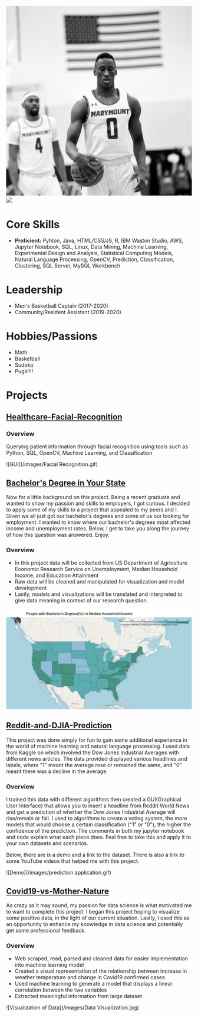  ![](/images/A8B7AED3-E025-43AA-8D63-82C85446261A.JPEG) ![](/images/VideoToGif_GIF.GIF) 

# Core Skills
- **Proficient:** Pyhton, Java, HTML/CSS/JS, R, IBM Waston Studio, AWS, Jupyter Notebook, SQL, Linux, Data Mining, Machine Learning, Experimental Design and Analysis, Statistical Computing Models, Natural Language Processing, OpenCV, Prediction, Classification, Clustering, SQL Server, MySQL Workbench

# Leadership
- Men's Basketball Captain (2017-2020)
- Community/Resident Assistant (2019-2020)

# Hobbies/Passions
- Math
- Basketball
- Sudoko
- Pugs!!!!

# Projects

## [Healthcare-Facial-Recognition](https://github.com/ibkamara0/Healthcare-Facial-Recognition)

### Overview
Querying patient information through facial recognition using tools such as Python, SQL, OpenCV, Machine Learning, and Classification

![GUI](/images/Facial Recognition.gif)


## [Bachelor's Degree in Your State](https://github.com/ibkamara0/bachelors-degree-in-your-state)
Now for a little background on this project. Being a recent graduate and wanted to show my passion and skills to employers, I got curious. I decided to apply some of my skills to a project that appealed to my peers and I. Given we all just got our bachelor's degrees and some of us our looking for employment. I wanted to know where our bachelor's degrees most affected income and unemployment rates. Below, I get to take you along the journey of how this question was answered. Enjoy.

### Overview
- In this project data will be collected from US Department of Agriculture Economic Research Service on Unemployment, Median Household Income, and Education Attainment
- Raw data will be cleaned and manipulated for visualization and model development
- Lastly, models and visualizations will be translated and interpreted to give data meaning in context of our research question.

![income choropleth map](/images/IncomeMap.JPG)

## [Reddit-and-DJIA-Prediction](https://github.com/ibkamara0/Reddit-and-DJIA-Prediction)
This project was done simply for fun to gain some additional experience in the world of machine learning and natural language processing. I used data from Kaggle on which involved the Dow Jones Industrial Averages with different news articles. The data provided displayed various headlines and labels, where "1" meant the average rose or remained the same, and "0" meant there was a decline in the average.
### Overview
I trained this data with different algorithms then created a GUI(Graphical User Interface) that allows you to insert a headline from Reddit World News and get a prediction of whether the Dow Jones Industrial Average will rise/remain or fall. I used to algorithms to create a voting system, the more models that would choose a certain classification ("1" or "0"), the higher the confidence of the prediction. The comments in both my jupyter notebook and code explain what each piece does. Feel free to take this and apply it to your own datasets and scenarios.

Below, there are is a demo and a link to the dataset. There is also a link to some YouTube videos that helped me with this project.

![Demo](/images/prediction application.gif)

## [Covid19-vs-Mother-Nature](https://github.com/ibkamara0/Covid19-vs-Mother-Nature)
As crazy as it may sound, my passion for data science is what motivated me to want to complete this project. I began this project hoping to visualize some positive data, in the light of our current situation. Lastly, I used this as an opportunity to enhance my knowledge in data science and potentially get some professional feedback.
### Overview
- Web scraped, read, parsed and cleaned data for easier implementation into machine learning model
- Created a visual representation of the relationship between increase in weather temperature and change in Covid19 confirmed cases
- Used machine learning to generate a model that displays a linear correlation between the two variables
- Extracted meaningful information from large dataset

![Visualization of Data](/images/Data Visualization.jpg)







         
